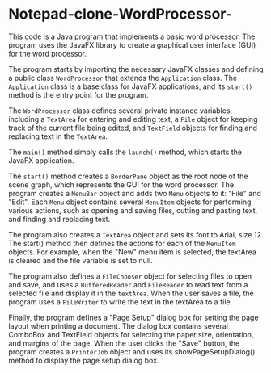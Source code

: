 # Notepad-clone-WordProcessor-
This code is a Java program that implements a basic word processor. The program uses the JavaFX library to create a graphical user interface (GUI) for the word processor.

The program starts by importing the necessary JavaFX classes and defining a public class `WordProcessor` that extends the `Application` class. The `Application` class is a base class for JavaFX applications, and its `start()` method is the entry point for the program.

The `WordProcessor` class defines several private instance variables, including a `TextArea` for entering and editing text, a `File` object for keeping track of the current file being edited, and `TextField` objects for finding and replacing text in the `TextArea`.

The `main()` method simply calls the `launch()` method, which starts the JavaFX application.

The `start()` method creates a `BorderPane` object as the root node of the scene graph, which represents the GUI for the word processor. The program creates a `MenuBar` object and adds two `Menu` objects to it: "File" and "Edit". Each `Menu` object contains several `MenuItem` objects for performing various actions, such as opening and saving files, cutting and pasting text, and finding and replacing text.

The program also creates a `TextArea` object and sets its font to Arial, size 12. The start() method then defines the actions for each of the `MenuItem` objects. For example, when the "New" menu item is selected, the textArea is cleared and the file variable is set to null.

The program also defines a `FileChooser` object for selecting files to open and save, and uses a `BufferedReader` and `FileReader` to read text from a selected file and display it in the `textArea`. When the user saves a file, the program uses a `FileWriter` to write the text in the textArea to a file.

Finally, the program defines a "Page Setup" dialog box for setting the page layout when printing a document. The dialog box contains several ComboBox
and TextField objects for selecting the paper size, orientation, and margins of the page. When the user clicks the "Save" button, the program creates a `PrinterJob` object and uses its showPageSetupDialog() method to display the page setup dialog box.
